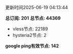 更新时间2025-06-19 04:13:44

**总订阅: 201**
**总节点: 44369**
- vless节点: 22189
- hysteria2节点: 2

**google ping有效节点: 142**
